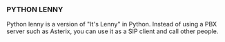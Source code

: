 ### PYTHON LENNY ###

Python lenny is a version of "It's Lenny" in Python. 
Instead of using a PBX server such as Asterix, you can use it as a SIP client and call other people.

